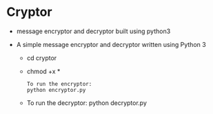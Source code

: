 # Cryptor
 - message encryptor and decryptor built using python3

 - A simple message encryptor and decryptor written using Python 3
   - cd cryptor
   - chmod +x *

         To run the encryptor:
         python encryptor.py
   - To run the decryptor:
         python decryptor.py
